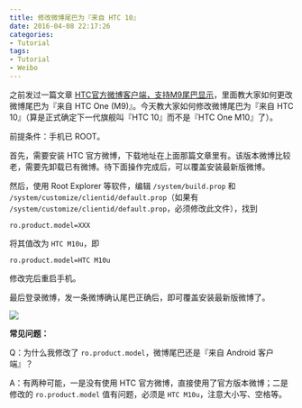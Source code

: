 ```yaml
---
title: 修改微博尾巴为『来自 HTC 10』
date: 2016-04-08 22:17:26
categories:
- Tutorial
tags:
- Tutorial
- Weibo
---
```


之前发过一篇文章 [HTC官方微博客户端，支持M9尾巴显示](/2015/06/15/HTC-Weibo-App/)，里面教大家如何更改微博尾巴为『来自 HTC One (M9)』。今天教大家如何修改微博尾巴为『来自 HTC 10』（算是正式确定下一代旗舰叫『HTC 10』而不是『HTC One M10』了）。

<!-- more -->

前提条件：手机已 ROOT。

首先，需要安装 HTC 官方微博，下载地址在上面那篇文章里有。该版本微博比较老，需要先卸载已有微博。待下面操作完成后，可以覆盖安装最新版微博。

然后，使用 Root Explorer 等软件，编辑 `/system/build.prop` 和 `/system/customize/clientid/default.prop`（如果有 `/system/customize/clientid/default.prop`，必须修改此文件），找到

```
ro.product.model=XXX
```

将其值改为 `HTC M10u`，即

```
ro.product.model=HTC M10u
```

修改完后重启手机。

最后登录微博，发一条微博确认尾巴正确后，即可覆盖安装最新版微博了。

![](http://ww4.sinaimg.cn/large/68e1aca9jw1f2po6hskooj20u01hcn0w.jpg)

**常见问题：**

Q：为什么我修改了 `ro.product.model`，微博尾巴还是『来自 Android 客户端』？

A：有两种可能，一是没有使用 HTC 官方微博，直接使用了官方版本微博；二是修改的 `ro.product.model` 值有问题，必须是 `HTC M10u`，注意大小写、空格等。
